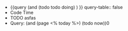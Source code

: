 - {{query (and (todo todo doing)  ) }}
  query-table:: false
- Code Time
- TODO asfas
- Query: (and (page <% today %>) (todo now))0